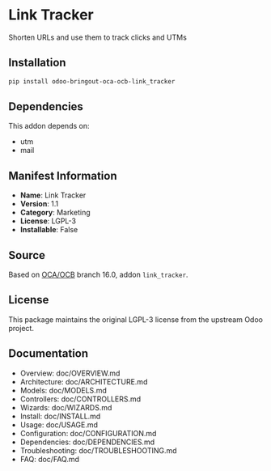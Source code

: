# Link Tracker


Shorten URLs and use them to track clicks and UTMs


## Installation

```bash
pip install odoo-bringout-oca-ocb-link_tracker
```

## Dependencies

This addon depends on:
- utm
- mail

## Manifest Information

- **Name**: Link Tracker
- **Version**: 1.1
- **Category**: Marketing
- **License**: LGPL-3
- **Installable**: False

## Source

Based on [OCA/OCB](https://github.com/OCA/OCB) branch 16.0, addon `link_tracker`.

## License

This package maintains the original LGPL-3 license from the upstream Odoo project.

## Documentation

- Overview: doc/OVERVIEW.md
- Architecture: doc/ARCHITECTURE.md
- Models: doc/MODELS.md
- Controllers: doc/CONTROLLERS.md
- Wizards: doc/WIZARDS.md
- Install: doc/INSTALL.md
- Usage: doc/USAGE.md
- Configuration: doc/CONFIGURATION.md
- Dependencies: doc/DEPENDENCIES.md
- Troubleshooting: doc/TROUBLESHOOTING.md
- FAQ: doc/FAQ.md
